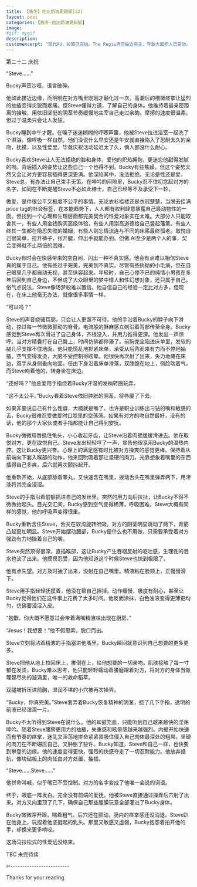 ```yaml
---
title: 【盾冬】他比奶油更甜腻[22]
layout: post
categories: [盾冬-他比奶油更甜腻]
image:
#gif: mygif
description: 
customexcerpt: "现代AU，长篇已完结。The Regis酒店最近易主，导致大面积人员变动。一直在这家酒店西餐厅后厨工作的Bucky，借此机会得以从Sous Chef(厨房主管)升职为Chef(厨师长)。只是在欢庆会上，他借着醉意主动勾引了一个金发男人。对方比想象得难缠。酒店高管史蒂夫X餐厅主厨巴基，个别章节R18限制内容注意！请确保您已经是成熟大人。"
---
```



第二十二 庆祝  

“Steve……”

Bucky声音沙哑，语言破碎。

他如此接近边缘，而明明在对方嘴里刚刚才融化过一次。高潮后的细微痉挛让猛烈的抽插变得尖锐而疼痛。但Steve懂得力道，了解自己的身体。他维持着最亲密距离的接触，用依旧坚挺的阴茎节奏缓慢地主宰自己走过余韵。摩擦的速度很温柔，但过于温柔只会让人发狂。

Bucky睡到中午才醒。在嗓子迷迷糊糊的哼唧声里，他被Steve拉进浴室一起洗了个淋浴。像呼吸一样自然，他们没说什么早安还是午安就直接陷入了忍耐太久的亲吻，抚摸，以及性爱里。毕竟庆祝活动延迟太了久，俩人都没什么耐心。



Bucky喜欢Steve让人无法拒绝的脸和身体，爱他的炽热拥抱，更迷恋他甜得发腻的吻。背后插入的姿势让这些自己一个也得不到。Bucky有些焦躁，但这个姿势天然又会让对方更容易插得更深更满。他深陷其中，没法拒绝。无论是性还是爱，Steve总，有办法让自己束手无策。在呻吟的间隙里，Bucky忍不住叨念起对方的名字，如同在不断提醒Steve不必如此绅士，自己已经等不及承受下一轮。

做爱，是件很公平又极度不公平的事情。无论衣衫褴褛还是衣冠楚楚，当脱去挂满price tag的社会标签，在本能趋势下，人人都有权利肆意暴露自己最动物性的一面。但找到一个心理和生理层面都完美契合的性爱对象实在太难。大部分人只能取舍其一，有些人用金钱购买高级体验，有些人用崇高道德给自己竖起藩篱。有些人终其一生都在隐忍失败的婚姻，有些人则忘情流连与不同的床笫最终孤老。取悦自己很简单，拉开裤子，张开腿，伸出手就能办到。但做.AI至少是两个人的事，契合变得就不止两倍的困难。

Bucky有时会在快感带来的空白间，闪出一种不真实感。他会有点难以相信Steve真的属于自己。他有些过于完美，完美到不真实。尽管有些执拗的小毛病，但在自己眼里几乎都自动无视，甚至纵容起来。年轻时，自己心悸不已的纯情小男孩在多年后回到自己身边，不但成了大众眼里的梦中情人和性幻想对象，还只属于自己。俗气点说法，Steve像场梦般难以置信。他自信自己的经验一定比对方多，但现在，在床上他毫无办法，就像很多事情一样。

“可以吗？”

Steve的声音娆骚耳廓，只会让人更亟不可待。他的手沿着Bucky的脖子向下滑动，掠过每一节微微颤动的脊骨。电流般的酥麻感立刻沿着背部传至全身。Bucky感觉到Steve再次滑进了自己身体，齐根没入，并用力推得更深。他发出一声惊呼。当对方精囊打在自己臀上，时间仿佛都停滞了。前胸完全陷进床单里，发软的腿几乎支撑不住地面。他只能慌乱地抓紧床单，承受从后背而来有力而不停地抽插。空气变得发烫，大脑不受控制得眩晕。他很快再次射了出来，失力地瘫在床边，双手从身侧垂向地面。任由下身沿着床单滑落，双膝跪在地上，侧脸喘着气。而Steve吻着他的，转身坐在床边。

“还好吗？”他总爱用手指绕着Bucky汗湿的发梢转圈玩弄。

“这不太公平。”Bucky看着Steve依旧肿胀的阴茎，将唇覆了下去。

如果非要说自己有什么性癖，大概就是嘴了。也许是职业训练出刁钻的嘴和敏感的舌，Bucky很难忍受做爱时口腔里的空荡荡。如果有对方的吻自然最好，没有的话，他的那个大家伙或者手指都能让自己得到安抚。

Bucky微微用唇抵住龟头，小心收起牙齿，让Steve沿着肉壁缓缓滑进去。他在取悦对方，更在取悦自己。Steve发出轻轻哼了一声，宣告他很享用Bucky的温热内腔。这让Bucky更兴奋。心理上的满足感有时比被对方操爽的感觉更棒。保持着从前端向下套入喉部的动作，他来回吮吸着那让坚硬的肉刀，光靠想象着嘴里的东西插得自己多爽，后穴就再次颤抖起开。

他重新开始，从底部舔着睾丸，又快速含在嘴里，拨动舌头在嘴里弹弄两下，用津液将其完全浸湿。

Steve的手指沿着前额插进自己的发丝里。突然的用力向后拉扯，让Bucky不得不微微抬起头。目光交汇间，Bucky感到空气变得稀薄，呼吸困难。Steve大概有同样的感觉，他的呼吸声变得很重。

Bucky重新含住Steve，舌尖在软沟旋转吮吸。对方的阴茎明显跳动了两下，青筋凸起更加明显。Steve开始摆动腰部，Bucky便什么也不用做，只需要承受着对方强劲有力地操着自己的嘴。

Steve突然顶得很深，直插喉部，这让Bucky产生吞咽反射的呕吐感，生理性的泪水也流了出来。他摸摸忍受，因为他知道这个时候Steve也快到极限了。

他有点失望。对方及时抽了出来，没射在自己嘴里。精液粘在脸颊上，正慢慢滑下。

Steve用手指轻轻抚摸着，他没在帮自己擦掉。动作缓慢，极度有耐心，甚至让Bucky觉得他们在这件事上花费了太多时间。他反而涂抹，白色浊液变得更薄更均匀，仿佛要浸淫入皮。

“抱歉。你大概不愿意过会带着满嘴精液味出现在厨房。”

“Jesus！我想要！”他不假思索，脱口而出。

Steve立刻将沾着精液的手指塞进他嘴里。Bucky瞬间就意识到自己想要的更多更多。

Steve把他从地上拉回床上，推倒在上，给他想要的一切亲吻。肌肤接触了每一寸都在发烫，Bucky难以思考，他只能轻轻蠕动着腰磨蹭着对方，将对方的身体当做理智尽失的漩涡里，唯一的救命稻草。

双腿被折压进前胸，湿润不堪的小穴被再次操弄。

“Bucky，你真完美。”Steve套弄着Bucky恢复精神的阴茎，捻了几下手指，透明的前液已经湿濡一片。

Bucky不太听得到Steve在说什么。他的耳鼓充血，只能听到自己越来越快的淫荡呻吟。随着Steve腰胯更用力的抽插，失重感和眩晕感越来越强烈。内壁开始快速而有节奏的痉挛，迷乱又淫荡地拼命紧紧裹吸住侵入自己肉体最深处的粗屌。坚硬的肉刀在不断碾压自己，又肿胀了些许。Bucky知道，Steve和自己一样，也快要到攀登的边缘。他的速度变得更快，强烈的快感夺走了一切忍耐能力。他放弃抵抗，像块砧板上的肉任由对方处置，抽插。

“Steve……Steve……”

他拼命叫喊，似乎嘴已不受控制。对方的名字变成了他唯一会说的词语。

终于，眼底一阵发白。完全没有前端的爱抚，他被Steve直接通过操弄后穴射了出来。对方又向里顶了几下，确保自己那些腥臊玩意全部灌进了Bucky身体。

Bucky微微睁开眼，喘着粗气。后穴还在颤动，肠内的痉挛感还没消退。Steve趴在他身上，玩捏着他坚挺起的乳头。那里又敏感又虚弱，Bucky抱怨着拍开他的手，却换来更多啃咬。

这场马拉松式的性爱远没结束。


TBC 未完待续

✄-------------------------

Thanks for your reading
